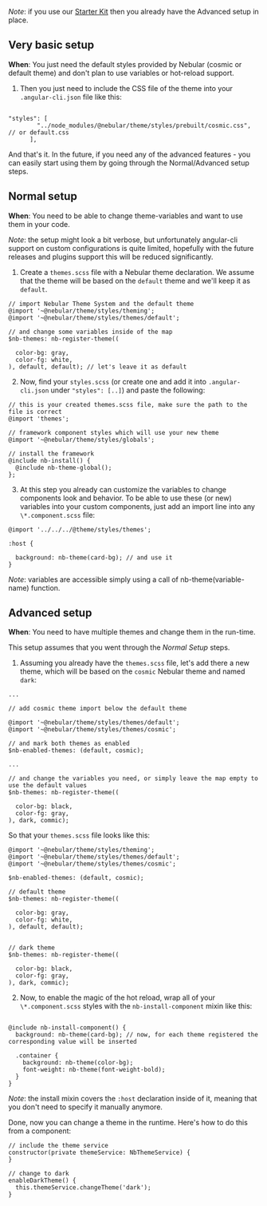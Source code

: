 *Note*: if you use our [Starter Kit](/#/docs/installation/based-on-starter-kit) then you already have the Advanced setup in place.

## Very basic setup
**When**: You just need the default styles provided by Nebular (cosmic or default theme) and don't plan to use variables or hot-reload support.

1) Then you just need to include the CSS file of the theme into your `.angular-cli.json` file like this:

```

"styles": [
        "../node_modules/@nebular/theme/styles/prebuilt/cosmic.css", // or default.css
      ],

```

And that's it. In the future, if you need any of the advanced features - you can easily start using them by going through the Normal/Advanced setup steps.


## Normal setup
**When**: You need to be able to change theme-variables and want to use them in your code.

*Note*: the setup might look a bit verbose, but unfortunately angular-cli support on custom configurations is quite limited, hopefully with the future releases and plugins support this will be reduced significantly.

1) Create a `themes.scss` file with a Nebular theme declaration. We assume that the theme will be based on the `default` theme and we'll keep it as `default`.

```
// import Nebular Theme System and the default theme
@import '~@nebular/theme/styles/theming';
@import '~@nebular/theme/styles/themes/default';

// and change some variables inside of the map
$nb-themes: nb-register-theme((

  color-bg: gray,
  color-fg: white,
), default, default); // let's leave it as default 

```


2) Now, find your `styles.scss` (or create one and add it into `.angular-cli.json` under `"styles": [..]`) and paste the following:

```
// this is your created themes.scss file, make sure the path to the file is correct
@import 'themes';

// framework component styles which will use your new theme
@import '~@nebular/theme/styles/globals';

// install the framework
@include nb-install() {
  @include nb-theme-global();
};

```


3) At this step you already can customize the variables to change components look and behavior. To be able to use these (or new) variables into your custom components, just add an import line into any `\*.component.scss` file:

```
@import '../../../@theme/styles/themes';

:host {

  background: nb-theme(card-bg); // and use it
}
``` 
*Note*: variables are accessible simply using a call of nb-theme(variable-name) function. 

## Advanced setup
**When**: You need to have multiple themes and change them in the run-time.

This setup assumes that you went through the *Normal Setup* steps.

1) Assuming you already have the `themes.scss` file, let's add there a new theme, which will be based on the `cosmic` Nebular theme and named `dark`:

```
...

// add cosmic theme import below the default theme

@import '~@nebular/theme/styles/themes/default';
@import '~@nebular/theme/styles/themes/cosmic';

// and mark both themes as enabled 
$nb-enabled-themes: (default, cosmic);

...

// and change the variables you need, or simply leave the map empty to use the default values
$nb-themes: nb-register-theme((

  color-bg: black,
  color-fg: gray,
), dark, commic); 
```

So that your `themes.scss` file looks like this:

```
@import '~@nebular/theme/styles/theming';
@import '~@nebular/theme/styles/themes/default';
@import '~@nebular/theme/styles/themes/cosmic';

$nb-enabled-themes: (default, cosmic);

// default theme
$nb-themes: nb-register-theme((

  color-bg: gray,
  color-fg: white,
), default, default); 


// dark theme
$nb-themes: nb-register-theme((

  color-bg: black,
  color-fg: gray,
), dark, commic); 

```

2) Now, to enable the magic of the hot reload, wrap all of your `\*.component.scss` styles with the `nb-install-component` mixin like this:

```

@include nb-install-component() {
  background: nb-theme(card-bg); // now, for each theme registered the corresponding value will be inserted
  
  .container {
    background: nb-theme(color-bg);
    font-weight: nb-theme(font-weight-bold);
  }
}
```
*Note*: the install mixin covers the `:host` declaration inside of it, meaning that you don't need to specify it manually anymore.

Done, now you can change a theme in the runtime. Here's how to do this from a component:

```
// include the theme service
constructor(private themeService: NbThemeService) {
}

// change to dark
enableDarkTheme() {
  this.themeService.changeTheme('dark');
}
```
